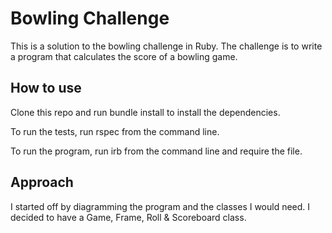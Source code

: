 # Bowling Challenge

This is a solution to the bowling challenge in Ruby. The challenge is to write a program that calculates the score of a bowling game.

## How to use

Clone this repo and run bundle install to install the dependencies.

To run the tests, run rspec from the command line.

To run the program, run irb from the command line and require the file.

## Approach

I started off by diagramming the program and the classes I would need. I decided to have a Game, Frame, Roll & Scoreboard class. 

